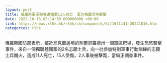 ```yaml
---
layout: post
title: 俄羅斯軍區靶場遭槍擊11人死亡　軍方稱屬恐怖襲擊
date: 2022-10-16 05:14:30.000000000 +08:00
link: https://news.rthk.hk/rthk/ch/component/k2/1671141-20221016.htm
categories: rthk
---
```


俄羅斯國防部表示，鄰近烏克蘭邊境的別爾哥羅德州一個軍區靶場，發生恐怖襲擊事件，來自一個獨聯體國家的2名志願士兵，向一批參加特別軍事行動訓練的志願士兵開火，造成11人死亡，15人受傷，2人事後被擊斃，當局正調查事件。
